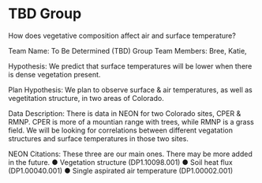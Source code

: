 # TBD Group
 How does vegetative composition affect air and surface temperature? 

Team Name: To Be Determined (TBD) Group
Team Members: Bree, Katie, 

Hypothesis: We predict that surface temperatures will be lower when there is dense vegetation present.

Plan Hypothesis: We plan to observe surface & air temperatures, as well as vegetitation structure, in two areas of Colorado. 


Data Description: There is data in NEON for two Colorado sites, CPER & RMNP. 
CPER is more of a mountian range with trees, while RMNP is a grass field. 
We will be looking for correlations between different vegatation structures and surface temperatures in those two sites.

NEON Citations: These three are our main ones. There may be more added in the future.
● Vegetation structure (DP1.10098.001)
● Soil heat flux (DP1.00040.001)
● Single aspirated air temperature (DP1.00002.001)